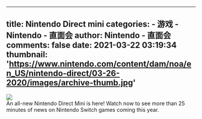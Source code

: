 
---
title: Nintendo Direct mini
categories: 
    - 游戏
    - Nintendo - 直面会
author: Nintendo - 直面会
comments: false
date: 2021-03-22 03:19:34
thumbnail: 'https://www.nintendo.com/content/dam/noa/en_US/nintendo-direct/03-26-2020/images/archive-thumb.jpg'
---

<div>   
<img src="https://www.nintendo.com/content/dam/noa/en_US/nintendo-direct/03-26-2020/images/archive-thumb.jpg" referrerpolicy="no-referrer"><br>An all-new Nintendo Direct Mini is here! Watch now to see more than 25 minutes of news on Nintendo Switch games coming this year.  
</div>
            